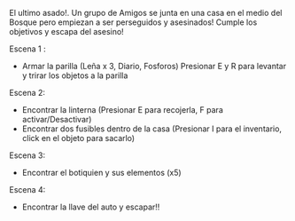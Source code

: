 El ultimo asado!. Un grupo de Amigos se junta en una casa en el medio del Bosque pero empiezan a ser perseguidos y asesinados!
Cumple los objetivos y escapa del asesino!

Escena 1 :
- Armar la parilla (Leña x 3, Diario, Fosforos) Presionar E y R para levantar y trirar los objetos a la parilla

Escena 2:
- Encontrar la linterna (Presionar E para recojerla, F para activar/Desactivar)
- Encontrar dos fusibles dentro de la casa (Presionar I para el inventario, click en el objeto para sacarlo)

Escena 3:
- Encontrar el botiquien y sus elementos (x5)
 
Escena 4:
- Encontrar la llave del auto y escapar!!
